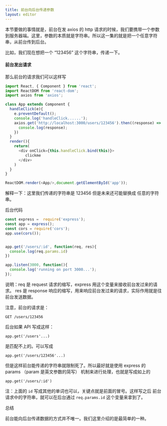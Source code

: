 ```yaml
---
title: 前台向后台传递参数
layout: editor
---
```




本节要做的事情就是，前台在发 axios 的 http 请求的时候，我们要携带一个参数到服务器端。这里，参数的本质就是字符串。所以这一集的就是把一个任意字符串，从前台传到后台。

比如，我们现在想把一个 “123456” 这个字符串，传递一下。

#### 前台发出请求

那么前台的请求我们可以这样写


```js
import React, { Component } from 'react';
import ReactDOM from 'react-dom';
import axios from 'axios';

class App extends Component {
  handleClick(e){
    e.preventDefault();
    console.log('handleClick......');
    axios.get('http://localhost:3000/users/123456').then((response) => {
      console.log(response);
    })
  }
  render(){
    return(
      <div onClick={this.handleClick.bind(this)}>
         clickme
      </div>
    )
  }
}

ReactDOM.render(<App/>,document.getElementById('app'));
```


解释一下：这里我们传递的字符串是 123456 但是未来还可能替换成 任意的字符串。

后台代码


```js
const express =  require('express');
const app = express();
const cors = require('cors');
app.use(cors());


app.get('/users/:id', function(req, res){
  console.log(req.params.id)
})

app.listen(3000, function(){
  console.log('running on port 3000...');
});
```


说明：req 是 request 请求的缩写，express 用这个变量来接收前台发过来的请求。 res 是 response 响应的缩写，用来响应前台发过来的请求，实际作用就是往前台发送数据。

注意，前台的请求是：


```
GET /users/123456
```


后台如果 API 写成这样：


```
app.get('/users'...)
```


是匹配不上的。可以写成


```
app.get('/users/123456'...)
```


但是这样前台能传递的字符串就限制死了。所以最好就是使用 express 的 params （param 是英文参数的简写） 机制来进行处理，也就是写成如上的


```
app.get('/users/:id')
```


注：上面的 `id` 写成其他的单词也可以，关键点就是前面的冒号。这样写之后 前台请求中的字符串，就可以在后台通过 `req.params.id` 这个变量来拿到了。

总结

前台能向后台传递数据的方式并不唯一。我们这里介绍的是最简单的一种。
